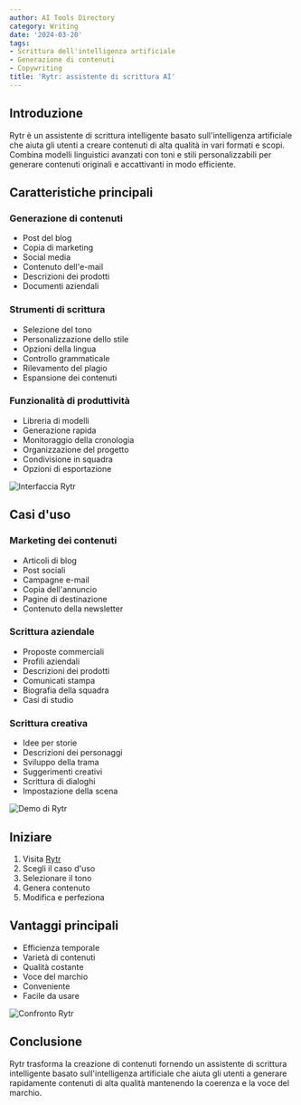 ```yaml
---
author: AI Tools Directory
category: Writing
date: '2024-03-20'
tags:
- Scrittura dell'intelligenza artificiale
- Generazione di contenuti
- Copywriting
title: 'Rytr: assistente di scrittura AI'
---
```


## Introduzione

Rytr è un assistente di scrittura intelligente basato sull'intelligenza artificiale che aiuta gli utenti a creare contenuti di alta qualità in vari formati e scopi. Combina modelli linguistici avanzati con toni e stili personalizzabili per generare contenuti originali e accattivanti in modo efficiente.

## Caratteristiche principali

### Generazione di contenuti
- Post del blog
- Copia di marketing
- Social media
- Contenuto dell'e-mail
- Descrizioni dei prodotti
- Documenti aziendali

### Strumenti di scrittura
- Selezione del tono
- Personalizzazione dello stile
- Opzioni della lingua
- Controllo grammaticale
- Rilevamento del plagio
- Espansione dei contenuti

### Funzionalità di produttività
- Libreria di modelli
- Generazione rapida
- Monitoraggio della cronologia
- Organizzazione del progetto
- Condivisione in squadra
- Opzioni di esportazione

![Interfaccia Rytr](/imgs/rytr/interface.jpg)

## Casi d'uso

### Marketing dei contenuti
- Articoli di blog
- Post sociali
- Campagne e-mail
- Copia dell'annuncio
- Pagine di destinazione
- Contenuto della newsletter

### Scrittura aziendale
- Proposte commerciali
- Profili aziendali
- Descrizioni dei prodotti
- Comunicati stampa
- Biografia della squadra
- Casi di studio

### Scrittura creativa
- Idee per storie
- Descrizioni dei personaggi
- Sviluppo della trama
- Suggerimenti creativi
- Scrittura di dialoghi
- Impostazione della scena

![Demo di Rytr](/imgs/rytr/demo.jpg)

## Iniziare

1. Visita [Rytr](https://rytr.me)
2. Scegli il caso d'uso
3. Selezionare il tono
4. Genera contenuto
5. Modifica e perfeziona

## Vantaggi principali

- Efficienza temporale
- Varietà di contenuti
- Qualità costante
- Voce del marchio
- Conveniente
- Facile da usare

![Confronto Rytr](/imgs/rytr/comparison.jpg)

## Conclusione

Rytr trasforma la creazione di contenuti fornendo un assistente di scrittura intelligente basato sull'intelligenza artificiale che aiuta gli utenti a generare rapidamente contenuti di alta qualità mantenendo la coerenza e la voce del marchio.